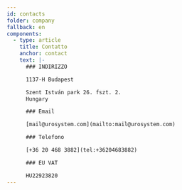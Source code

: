 ```yaml
---
id: contacts
folder: company
fallback: en
components:
  - type: article
    title: Contatto
    anchor: contact
    text: |-
      ### INDIRIZZO

      1137-H Budapest

      Szent István park 26. fszt. 2.
      Hungary

      ### Email

      [mail@urosystem.com](mailto:mail@urosystem.com)

      ### Telefono

      [+36 20 468 3882](tel:+36204683882)

      ### EU VAT

      HU22923820
---
```

